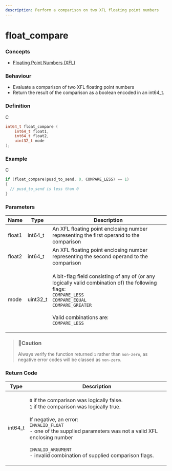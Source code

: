 ```yaml
---
description: Perform a comparison on two XFL floating point numbers
---
```


# float\_compare

### Concepts

* [Floating Point Numbers (XFL)](../../../concepts/floating-point-numbers-xfl.md)

### Behaviour

* Evaluate a comparison of two XFL floating point numbers
* Return the result of the comparison as a boolean encoded in an int64\_t.

### Definition

C

```c
int64_t float_compare (
    int64_t float1,
    int64_t float2,
    uint32_t mode
);
```

### Example

C

```c
if (float_compare(pusd_to_send, 0, COMPARE_LESS) == 1)
{
  // pusd_to_send is less than 0
}
```

### Parameters

| Name   | Type      | Description                                                                                                                                                                                                                                                                                                                                                                                                                                                                                            |
| ------ | --------- | ------------------------------------------------------------------------------------------------------------------------------------------------------------------------------------------------------------------------------------------------------------------------------------------------------------------------------------------------------------------------------------------------------------------------------------------------------------------------------------------------------ |
| float1 | int64\_t  | An XFL floating point enclosing number representing the first operand to the comparison                                                                                                                                                                                                                                                                                                                                                                                                                |
| float2 | int64\_t  | An XFL floating point enclosing number representing the second operand to the comparison                                                                                                                                                                                                                                                                                                                                                                                                               |
| mode   | uint32\_t | <p>A bit-flag field consisting of any of (or any logically valid combination of) the following flags:<br><code>COMPARE_LESS</code><br><code>COMPARE_EQUAL</code><br><code>COMPARE_GREATER</code><br><br>Valid combinations are:<br><code>COMPARE_LESS</code> | <code>COMPARE_GREATER</code><br>- Not equal<br><br><code>COMPARE_LESS</code> | <code>COMPARE_EQUAL</code><br>- Less than or equal to<br><br><code>COMPARE_GREATER</code> | <code>COMPARE_EQUAL</code><br>- Greater than or equal to</p> |

> ### 🚧Caution
>
> Always verify the function returned `1` rather than `non-zero`, as negative error codes will be classed as `non-zero`.

### Return Code

| Type     | Description                                                                                                                                                                                                                                                                                                                                           |
| -------- | ----------------------------------------------------------------------------------------------------------------------------------------------------------------------------------------------------------------------------------------------------------------------------------------------------------------------------------------------------- |
| int64\_t | <p><code>0</code> if the comparison was logically false.<br><code>1</code> if the comparison was logically true.<br><br>If negative, an error:<br><code>INVALID_FLOAT</code><br>- one of the supplied parameters was not a valid XFL enclosing number<br><br><code>INVALID_ARGUMENT</code><br>- invalid combination of supplied comparison flags.</p> |
